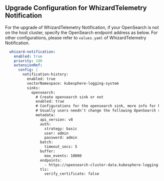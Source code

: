 ## Upgrade Configuration for WhizardTelemetry Notification

For the upgrade of WhizardTelemetry Notification, if your OpenSearch is not on the host cluster, specify the OpenSearch endpoint address as below. For other configurations, please refer to `values.yaml` of WhizardTelemetry Notification.

```yaml
  whizard-notification:
    enabled: true
    priority: 100
    extensionRef:
      config: |
        notification-history:
          enabled: true
          vectorNamespace: kubesphere-logging-system
          sinks:
            opensearch:
              # Create opensearch sink or not
              enabled: true
              # Configurations for the opensearch sink, more info for https://vector.dev/docs/reference/configuration/sinks/elasticsearch/
              # Usually users needn't change the following OpenSearch sink config, and the default sinks in secret "kubesphere-logging-system/vector-sinks" created by the WhizardTelemetry Data Pipeline extension will be used.
              metadata:
                api_version: v8
                auth:
                  strategy: basic
                  user: admin
                  password: admin
                batch:
                  timeout_secs: 5
                buffer:
                  max_events: 10000
                endpoints:
                  - https://opensearch-cluster-data.kubesphere-logging-system.svc:9200
                tls:
                  verify_certificate: false
```